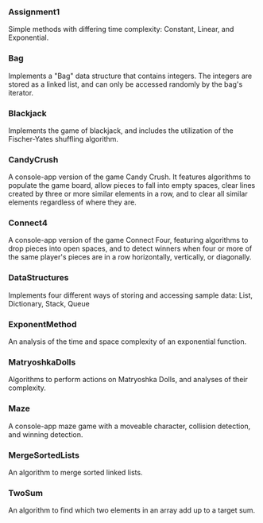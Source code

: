 ### Assignment1
Simple methods with differing time complexity: Constant, Linear, and Exponential.

### Bag
Implements a "Bag" data structure that contains integers. The integers are stored as a linked list, and can only be accessed randomly by the bag's iterator.

### Blackjack
Implements the game of blackjack, and includes the utilization of the Fischer-Yates shuffling algorithm.

### CandyCrush
A console-app version of the game Candy Crush. It features algorithms to populate the game board, allow pieces to fall into empty spaces, clear lines created by three or more similar elements in a row, and to clear all similar elements regardless of where they are.

### Connect4
A console-app version of the game Connect Four, featuring algorithms to drop pieces into open spaces, and to detect winners when four or more of the same player's pieces are in a row horizontally, vertically, or diagonally.

### DataStructures
Implements four different ways of storing and accessing sample data: List, Dictionary, Stack, Queue

### ExponentMethod
An analysis of the time and space complexity of an exponential function.

### MatryoshkaDolls
Algorithms to perform actions on Matryoshka Dolls, and analyses of their complexity.

### Maze
A console-app maze game with a moveable character, collision detection, and winning detection.

### MergeSortedLists
An algorithm to merge sorted linked lists.

### TwoSum
An algorithm to find which two elements in an array add up to a target sum.
